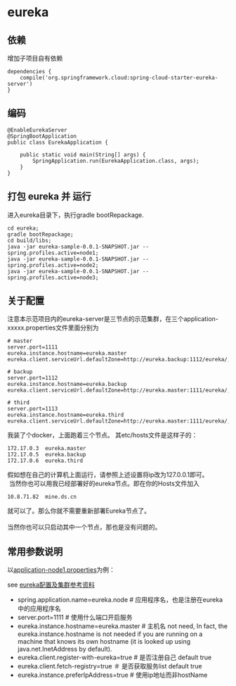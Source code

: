 # eureka

## 依赖
增加子项目自有依赖
~~~
dependencies {
    compile('org.springframework.cloud:spring-cloud-starter-eureka-server')
}
~~~

## 编码
~~~
@EnableEurekaServer
@SpringBootApplication
public class EurekaApplication {

	public static void main(String[] args) {
		SpringApplication.run(EurekaApplication.class, args);
	}
}
~~~

## 打包 eureka 并 运行

进入eureka目录下，执行gradle bootRepackage.
~~~
cd eureka;
gradle bootRepackage;
cd build/libs;
java -jar eureka-sample-0.0.1-SNAPSHOT.jar --spring.profiles.active=node1;
java -jar eureka-sample-0.0.1-SNAPSHOT.jar --spring.profiles.active=node2;
java -jar eureka-sample-0.0.1-SNAPSHOT.jar --spring.profiles.active=node3;
~~~

## 关于配置
注意本示范项目内的eureka-server是三节点的示范集群，在三个application-xxxxx.properties文件里面分别为
~~~
# master
server.port=1111
eureka.instance.hostname=eureka.master
eureka.client.serviceUrl.defaultZone=http://eureka.backup:1112/eureka/,http://eureka.third:1113/eureka/

# backup
server.port=1112
eureka.instance.hostname=eureka.backup
eureka.client.serviceUrl.defaultZone=http://eureka.master:1111/eureka/,http://eureka.third:1113/eureka/

# third
server.port=1113
eureka.instance.hostname=eureka.third
eureka.client.serviceUrl.defaultZone=http://eureka.master:1111/eureka/,http://eureka.backup:1112/eureka/
~~~
我装了个docker，上面跑着三个节点。 其etc/hosts文件是这样子的：
~~~
172.17.0.3	eureka.master 
172.17.0.5	eureka.backup 
172.17.0.6	eureka.third
~~~
假如想在自己的计算机上面运行，请参照上述设置将ip改为127.0.0.1即可。<br>
 当然你也可以用我已经部署好的eureka节点。即在你的Hosts文件加入
~~~
10.8.71.82	mine.ds.cn
~~~
就可以了。那么你就不需要重新部署Eureka节点了。<br><br>
当然你也可以只启动其中一个节点，那也是没有问题的。

## 常用参数说明

以[application-node1.properties](main/resource/application-node1.properties)为例：<br>

see [eureka配置及集群参考资料](https://github.com/spring-cloud/spring-cloud-netflix/blob/a7398842078319dcaa353a708c12bb7b9fa85a4e/docs/src/main/asciidoc/spring-cloud-netflix.adoc#peer-awareness)

* spring.application.name=eureka.node # 应用程序名，也是注册在eureka中的应用程序名
* server.port=1111 # 使用什么端口开启服务
* eureka.instance.hostname=eureka.master # 主机名 not need, In fact, the eureka.instance.hostname is not needed if you are running on a machine that knows its own hostname (it is looked up using java.net.InetAddress by default).
* eureka.client.register-with-eureka=true # 是否注册自己 default true
* eureka.client.fetch-registry=true ＃ 是否获取服务list default true
* eureka.instance.preferIpAddress=true # 使用ip地址而非hostName


